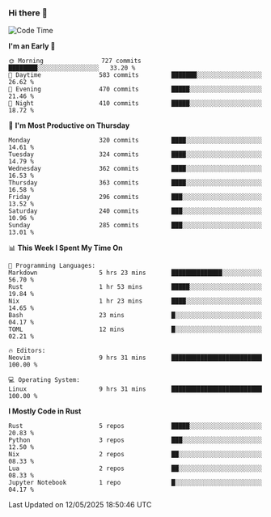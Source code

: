 ### Hi there 👋
<!--START_SECTION:waka-->
![Code Time](http://img.shields.io/badge/Code%20Time-568%20hrs%2044%20mins-blue)

**I'm an Early 🐤** 

```text
🌞 Morning                727 commits         ████████░░░░░░░░░░░░░░░░░   33.20 % 
🌆 Daytime                583 commits         ███████░░░░░░░░░░░░░░░░░░   26.62 % 
🌃 Evening                470 commits         █████░░░░░░░░░░░░░░░░░░░░   21.46 % 
🌙 Night                  410 commits         █████░░░░░░░░░░░░░░░░░░░░   18.72 % 
```
📅 **I'm Most Productive on Thursday** 

```text
Monday                   320 commits         ████░░░░░░░░░░░░░░░░░░░░░   14.61 % 
Tuesday                  324 commits         ████░░░░░░░░░░░░░░░░░░░░░   14.79 % 
Wednesday                362 commits         ████░░░░░░░░░░░░░░░░░░░░░   16.53 % 
Thursday                 363 commits         ████░░░░░░░░░░░░░░░░░░░░░   16.58 % 
Friday                   296 commits         ███░░░░░░░░░░░░░░░░░░░░░░   13.52 % 
Saturday                 240 commits         ███░░░░░░░░░░░░░░░░░░░░░░   10.96 % 
Sunday                   285 commits         ███░░░░░░░░░░░░░░░░░░░░░░   13.01 % 
```


📊 **This Week I Spent My Time On** 

```text
💬 Programming Languages: 
Markdown                 5 hrs 23 mins       ██████████████░░░░░░░░░░░   56.70 % 
Rust                     1 hr 53 mins        █████░░░░░░░░░░░░░░░░░░░░   19.84 % 
Nix                      1 hr 23 mins        ████░░░░░░░░░░░░░░░░░░░░░   14.65 % 
Bash                     23 mins             █░░░░░░░░░░░░░░░░░░░░░░░░   04.17 % 
TOML                     12 mins             █░░░░░░░░░░░░░░░░░░░░░░░░   02.21 % 

🔥 Editors: 
Neovim                   9 hrs 31 mins       █████████████████████████   100.00 % 

💻 Operating System: 
Linux                    9 hrs 31 mins       █████████████████████████   100.00 % 
```

**I Mostly Code in Rust** 

```text
Rust                     5 repos             █████░░░░░░░░░░░░░░░░░░░░   20.83 % 
Python                   3 repos             ███░░░░░░░░░░░░░░░░░░░░░░   12.50 % 
Nix                      2 repos             ██░░░░░░░░░░░░░░░░░░░░░░░   08.33 % 
Lua                      2 repos             ██░░░░░░░░░░░░░░░░░░░░░░░   08.33 % 
Jupyter Notebook         1 repo              █░░░░░░░░░░░░░░░░░░░░░░░░   04.17 % 
```




 Last Updated on 12/05/2025 18:50:46 UTC
<!--END_SECTION:waka-->

<!--
**YoganshSharma/YoganshSharma** is a ✨ _special_ ✨ repository because its `README.md` (this file) appears on your GitHub profile.

Here are some ideas to get you started:

- 🔭 I’m currently working on ...
- 🌱 I’m currently learning ...
- 👯 I’m looking to collaborate on ...
- 🤔 I’m looking for help with ...
- 💬 Ask me about ...
- 📫 How to reach me: ...
- 😄 Pronouns: ...
- ⚡ Fun fact: ...
-->
